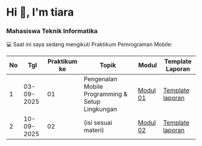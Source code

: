 # Hi 👋, I'm tiara
### Mahasiswa Teknik Informatika

💻 Saat ini saya sedang mengikuti Praktikum Pemrograman Mobile:

| No  | Tgl       | Praktikum ke | Topik                                         | Modul | Template Laporan |
| --- | --------- | ------------ | --------------------------------------------- | ----- | ---------------- |
| 1   | 03-09-2025| 01           | Pengenalan Mobile Programming & Setup Lingkungan | [Modul 01](https://docs.google.com/document/d/1aVRJTNYvTpJY1oBlYQX1pxzbSQFfJ98n/edit?usp=sharing) | [Template laporan](https://docs.google.com/document/d/1wie0WZLUFwCLTRCIop5fmH-7mAGyVkCN/edit?usp=sharing) |
| 2   | 10-09-2025| 02           | (isi sesuai materi) | [Modul 02](link-modul02) | [Template laporan](link-template) |

